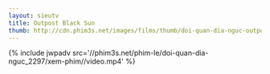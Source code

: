 ```yaml
---
layout: sieutv
title: Outpost Black Sun
thumb: http://cdn.phim3s.net/images/films/thumb/doi-quan-dia-nguc-outpost-black-sun-2012.jpg
---
```

{% include jwpadv src='//phim3s.net/phim-le/doi-quan-dia-nguc_2297/xem-phim//video.mp4' %}